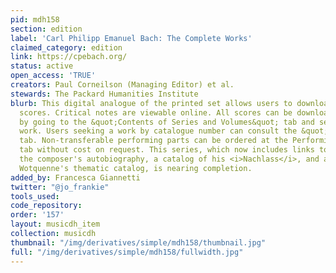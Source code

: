 ```yaml
---
pid: mdh158
section: edition
label: 'Carl Philipp Emanuel Bach: The Complete Works'
claimed_category: edition
link: https://cpebach.org/
status: active
open_access: 'TRUE'
creators: Paul Corneilson (Managing Editor) et al.
stewards: The Packard Humanities Institute
blurb: This digital analogue of the printed set allows users to download complete
  scores. Critical notes are viewable online. All scores can be downloaded as PDFs
  by going to the &quot;Contents of Series and Volumes&quot; tab and selecting the
  work. Users seeking a work by catalogue number can consult the &quot;Search&quot;
  tab. Non-transferable performing parts can be ordered at the Performing Materials
  tab without cost on request. This series, which now includes links to facsimiles,
  the composer's autobiography, a catalog of his <i>Nachlass</i>, and a scan of Alfred
  Wotquenne's thematic catalog, is nearing completion.
added_by: Francesca Giannetti
twitter: "@jo_frankie"
tools_used:
code_repository:
order: '157'
layout: musicdh_item
collection: musicdh
thumbnail: "/img/derivatives/simple/mdh158/thumbnail.jpg"
full: "/img/derivatives/simple/mdh158/fullwidth.jpg"
---
```

